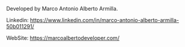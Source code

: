 Developed by Marco Antonio Alberto Armilla.

Linkedin: https://www.linkedin.com/in/marco-antonio-alberto-armilla-50b011291/

WebSite: https://marcoalbertodeveloper.com/
